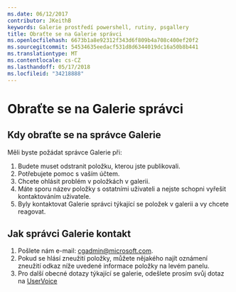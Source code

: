 ```yaml
---
ms.date: 06/12/2017
contributor: JKeithB
keywords: Galerie prostředí powershell, rutiny, psgallery
title: Obraťte se na Galerie správci
ms.openlocfilehash: 6673b1a8e92312f343d6f809b4a708c400ef20f2
ms.sourcegitcommit: 54534635eedacf531d8d6344019dc16a50b8b441
ms.translationtype: MT
ms.contentlocale: cs-CZ
ms.lasthandoff: 05/17/2018
ms.locfileid: "34218888"
---
```

# <a name="contact-gallery-administrators"></a>Obraťte se na Galerie správci

## <a name="when-to-contact-gallery-administrators"></a>Kdy obraťte se na správce Galerie

Měli byste požádat správce Galerie při:

1. Budete muset odstranit položku, kterou jste publikovali.
2. Potřebujete pomoc s vaším účtem.
3. Chcete ohlásit problém v položkách v galerii.
4. Máte sporu název položky s ostatními uživateli a nejste schopni vyřešit kontaktováním uživatele.
5. Byly kontaktovat Galerie správci týkající se položek v galerii a vy chcete reagovat.

## <a name="how-to-contact-gallery-administrators"></a>Jak správci Galerie kontakt

1. Pošlete nám e-mail: cgadmin@microsoft.com.
2. Pokud se hlásí zneužití položky, můžete nějakého najít oznámení zneužití odkaz níže uvedené informace položky na levém panelu.
3. Pro další obecné dotazy týkající se galerie, odešlete prosím svůj dotaz na [UserVoice](http://windowsserver.uservoice.com/forums/301869-powershell)